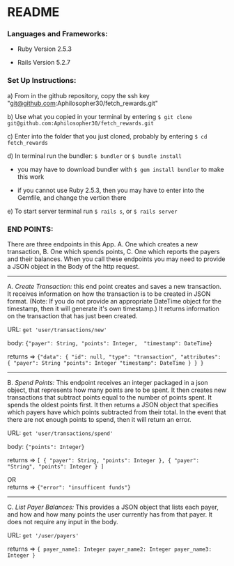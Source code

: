 # README

<h3>Languages and Frameworks:</h3>

- Ruby Version 2.5.3

- Rails Version 5.2.7


<h3>Set Up Instructions:</h3>

   a) From in the github repository, copy the ssh key "git@github.com:Aphilosopher30/fetch_rewards.git"

   b) Use what you copied in your terminal by entering ```$ git clone git@github.com:Aphilosopher30/fetch_rewards.git```

   c) Enter into the folder that you just cloned, probably by entering ```$ cd fetch_rewards```

   d) In terminal run the bundler: ```$ bundler``` or ```$ bundle install```
   
   - you may have to download bundler with ```$ gem install bundler``` to make this work 
   
   - if you cannot use Ruby 2.5.3, then you may have to enter into the Gemfile, and change the vertion there 

   e) To start server terminal run ```$ rails s```, or ```$ rails server```



<h3>END POINTS: </h3>

There are three endpoints in this App. A. One which creates a new transaction, B. One which spends points, C. One which reports the payers and their balances. When you call these endpoints you may need to provide a JSON object in the Body of the http request.

------

A. _Create Transaction:_ this end point creates and saves a new transaction. It receives information on how the transaction is to be created in JSON format. (Note: If you do not provide an appropriate DateTime object for the timestamp, then it will generate it's own timestamp.) It returns information on the transaction that has just been created.

   URL: ```get 'user/transactions/new' ```

  body: ```{"payer": String, "points": Integer,  "timestamp": DateTime}```

  returns => ```{"data": {
      "id": null,
      "type": "transaction",
      "attributes": {
        "payer": String
        "points": Integer
        "timestamp": DateTime
        }
      }
    }```
    
------

B. _Spend Points:_ This endpoint receives  an integer packaged in a json object, that represents how many points are to be spent. It then creates new transactions that subtract points equal to the number of points spent. It spends the oldest points first. It then returns a JSON object that specifies which payers have which points subtracted from their total. In the event that there are not enough points to spend, then it will return an error.

  URL: ```get 'user/transactions/spend'```

  body: ```{"points": Integer}```

  returns => ```[
    {
      "payer": String,
      "points": Integer
    },
    {
      "payer": "String",
      "points": Integer
    }
  ]```

OR    
  returns => ```{"error": "insufficent funds"}```

------

C. _List Payer Balances:_ This provides a JSON object that lists each payer, and how and how many points the user currently has from that payer. It does not require any input in the body.

  URL: ```get '/user/payers'```

  returns => ```{
    payer_name1: Integer
    payer_name2: Integer
    payer_name3: Integer
  }```
